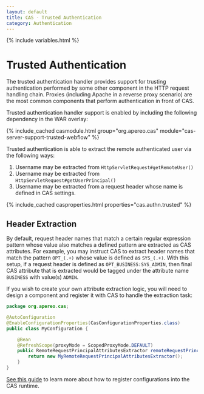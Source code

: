 ```yaml
---
layout: default
title: CAS - Trusted Authentication
category: Authentication
---
```

{% include variables.html %}

# Trusted Authentication

The trusted authentication handler provides support for trusting authentication performed by some other component
in the HTTP request handling chain. Proxies (including Apache in a reverse proxy scenario) are the most common
components that perform authentication in front of CAS.

Trusted authentication handler support is enabled by including the following dependency in the WAR overlay:

{% include_cached casmodule.html group="org.apereo.cas" module="cas-server-support-trusted-webflow" %}

Trusted authentication is able to extract the remote authenticated user via the following ways:

1. Username may be extracted from `HttpServletRequest#getRemoteUser()`
2. Username may be extracted from `HttpServletRequest#getUserPrincipal()`
3. Username may be extracted from a request header whose name is defined in CAS settings.

{% include_cached casproperties.html properties="cas.authn.trusted" %}

## Header Extraction

By default, request header names that match a certain regular expression pattern whose value also matches a defined pattern
are extracted as CAS attributes. For example, you may instruct CAS to extract header names that match the pattern `OPT_(.+)`
whose value is defined as `SYS_(.+)`. With this setup, if a request header is defined as `OPT_BUSINESS:SYS_ADMIN`, then final
CAS attribute that is extracted would be tagged under the attribute name `BUSINESS` with value(s) `ADMIN`. 

If you wish to create your own attribute extraction logic, you will need to
design a component and register it with CAS to handle the extraction task:

```java
package org.apereo.cas;

@AutoConfiguration
@EnableConfigurationProperties(CasConfigurationProperties.class)
public class MyConfiguration {

    @Bean
    @RefreshScope(proxyMode = ScopedProxyMode.DEFAULT)
    public RemoteRequestPrincipalAttributesExtractor remoteRequestPrincipalAttributesExtractor() {
        return new MyRemoteRequestPrincipalAttributesExtractor();
    }
}
```

[See this guide](../configuration/Configuration-Management-Extensions.html) to learn more about
how to register configurations into the CAS runtime.

